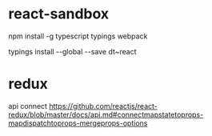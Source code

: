 # react-sandbox


npm install -g typescript typings webpack


typings install --global --save dt~react



# redux


api connect
https://github.com/reactjs/react-redux/blob/master/docs/api.md#connectmapstatetoprops-mapdispatchtoprops-mergeprops-options